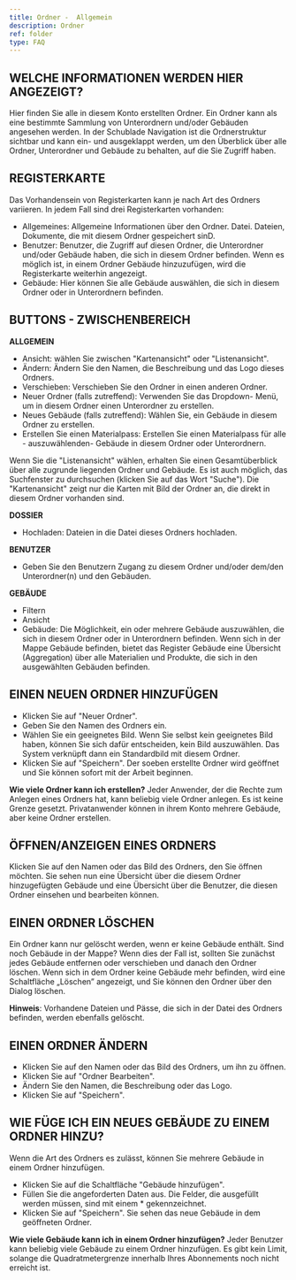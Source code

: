 ```yaml
--- 
title: Ordner -  Allgemein
description: Ordner
ref: folder
type: FAQ
--- 
```


## WELCHE INFORMATIONEN WERDEN HIER ANGEZEIGT? ##
Hier finden Sie alle in diesem Konto erstellten Ordner. Ein Ordner kann als eine bestimmte Sammlung von Unterordnern und/oder Gebäuden angesehen werden. In der Schublade Navigation ist die Ordnerstruktur sichtbar und kann ein-  und ausgeklappt werden, um den Überblick über alle Ordner, Unterordner und Gebäude zu behalten, auf die Sie Zugriff haben.



## REGISTERKARTE ##
Das Vorhandensein von Registerkarten kann je nach Art des Ordners variieren. In jedem Fall sind drei Registerkarten vorhanden:

-  Allgemeines: Allgemeine Informationen über den Ordner. Datei. Dateien, Dokumente, die mit diesem Ordner gespeichert sinD.
-  Benutzer: Benutzer, die Zugriff auf diesen Ordner, die Unterordner und/oder Gebäude haben, die sich in diesem Ordner befinden. Wenn es möglich ist, in einem Ordner Gebäude hinzuzufügen, wird die Registerkarte weiterhin angezeigt.
-  Gebäude: Hier können Sie alle Gebäude auswählen, die sich in diesem Ordner oder in Unterordnern befinden.

## BUTTONS -  ZWISCHENBEREICH ##

**ALLGEMEIN**
- Ansicht: wählen Sie zwischen "Kartenansicht" oder "Listenansicht".
- Ändern: Ändern Sie den Namen, die Beschreibung und das Logo dieses Ordners.
- Verschieben: Verschieben Sie den Ordner in einen anderen Ordner.
- Neuer Ordner (falls zutreffend): Verwenden Sie das Dropdown- Menü, um in diesem Ordner einen Unterordner zu erstellen.
- Neues Gebäude (falls zutreffend): Wählen Sie, ein Gebäude in diesem Ordner zu erstellen.
- Erstellen Sie einen Materialpass: Erstellen Sie einen Materialpass für alle - auszuwählenden-  Gebäude in diesem Ordner oder Unterordnern.

Wenn Sie die "Listenansicht" wählen, erhalten Sie einen Gesamtüberblick über alle zugrunde liegenden Ordner und Gebäude. Es ist auch möglich, das Suchfenster zu durchsuchen (klicken Sie auf das Wort "Suche"). Die "Kartenansicht" zeigt nur die Karten mit Bild der Ordner an, die direkt in diesem Ordner vorhanden sind.

**DOSSIER**
- Hochladen: Dateien in die Datei dieses Ordners hochladen.

**BENUTZER**
- Geben Sie den Benutzern Zugang zu diesem Ordner und/oder dem/den Unterordner(n) und den Gebäuden.

**GEBÄUDE**
- Filtern
- Ansicht
- Gebäude: Die Möglichkeit, ein oder mehrere Gebäude auszuwählen, die sich in diesem Ordner oder in Unterordnern befinden.
Wenn sich in der Mappe Gebäude befinden, bietet das Register Gebäude eine Übersicht (Aggregation) über alle Materialien und Produkte, die sich in den ausgewählten Gebäuden befinden.

## EINEN NEUEN ORDNER HINZUFÜGEN ##
- Klicken Sie auf "Neuer Ordner".
- Geben Sie den Namen des Ordners ein.
- Wählen Sie ein geeignetes Bild. Wenn Sie selbst kein geeignetes Bild haben, können Sie sich dafür entscheiden, kein Bild auszuwählen. Das System verknüpft dann ein Standardbild mit diesem Ordner.
- Klicken Sie auf "Speichern". Der soeben erstellte Ordner wird geöffnet und Sie können sofort mit der Arbeit beginnen.

**Wie viele Ordner kann ich erstellen?** 
Jeder Anwender, der die Rechte zum Anlegen eines Ordners hat, kann beliebig viele Ordner anlegen. Es ist keine Grenze gesetzt. Privatanwender können in ihrem Konto mehrere Gebäude, aber keine Ordner erstellen.

## ÖFFNEN/ANZEIGEN EINES ORDNERS ##
Klicken Sie auf den Namen oder das Bild des Ordners, den Sie öffnen möchten. Sie sehen nun eine Übersicht über die diesem Ordner hinzugefügten Gebäude und eine Übersicht über die Benutzer, die diesen Ordner einsehen und bearbeiten können.

## EINEN ORDNER LÖSCHEN ##
Ein Ordner kann nur gelöscht werden, wenn er keine Gebäude enthält. Sind noch Gebäude in der Mappe? Wenn dies der Fall ist, sollten Sie zunächst jedes Gebäude entfernen oder verschieben und danach den Ordner löschen. Wenn sich in dem Ordner keine Gebäude mehr befinden, wird eine Schaltfläche „Löschen” angezeigt, und Sie können den Ordner über den Dialog löschen. 

**Hinweis**: Vorhandene Dateien und Pässe, die sich in der Datei des Ordners befinden, werden ebenfalls gelöscht. 

## EINEN ORDNER ÄNDERN ##
- Klicken Sie auf den Namen oder das Bild des Ordners, um ihn zu öffnen.
- Klicken Sie auf "Ordner Bearbeiten".
- Ändern Sie den Namen, die Beschreibung oder das Logo.
- Klicken Sie auf "Speichern".

## WIE FÜGE ICH EIN NEUES GEBÄUDE ZU EINEM ORDNER HINZU? ##
Wenn die Art des Ordners es zulässt, können Sie mehrere Gebäude in einem Ordner hinzufügen.

- Klicken Sie auf die Schaltfläche "Gebäude hinzufügen".
- Füllen Sie die angeforderten Daten aus. Die Felder, die ausgefüllt werden müssen, sind mit einem * gekennzeichnet.
- Klicken Sie auf "Speichern". Sie sehen das neue Gebäude in dem geöffneten Ordner.

**Wie viele Gebäude kann ich in einem Ordner hinzufügen?** 
Jeder Benutzer kann beliebig viele Gebäude zu einem Ordner hinzufügen. Es gibt kein Limit, solange die Quadratmetergrenze innerhalb Ihres Abonnements noch nicht erreicht ist.